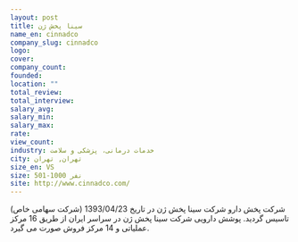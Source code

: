```yaml
---
layout: post
title: سینا پخش ژن
name_en: cinnadco
company_slug: cinnadco
logo: 
cover: 
company_count:
founded:
location: ""
total_review: 
total_interview: 
salary_avg: 
salary_min: 
salary_max: 
rate: 
view_count: 
industry: خدمات درمانی، پزشکی و سلامت
city: تهران, تهران
size_en: VS
size: 501-1000 نفر
site: http://www.cinnadco.com/
---
```


شرکت پخش دارو
شرکت سینا پخش ژن در تاریخ 1393/04/23 (شرکت سهامی خاص) تاسیس گردید. پوشش دارویی شرکت سینا پخش ژن در سراسر ایران از طریق 16 مرکز عملیاتی و 14 مرکز فروش صورت می گیرد.
